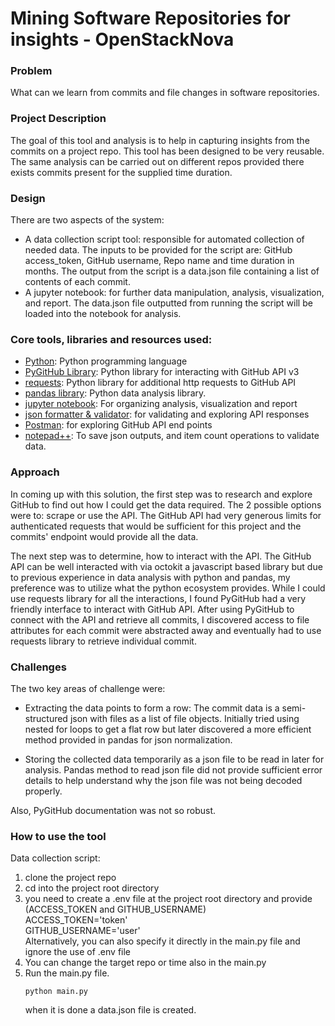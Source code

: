 # Mining Software Repositories for insights - OpenStackNova

### Problem
What can we learn from commits and file changes in software repositories.

### Project Description
The goal of this tool and analysis is to help in capturing insights from the commits on a project repo. 
This tool has been designed to be very reusable. The same analysis can be carried out on different repos
provided there exists commits present for the supplied time duration. 

### Design
There are two aspects of the system: 
* A data collection script tool: responsible for automated collection of needed data. The inputs to be provided for the 
script are: GitHub access_token, GitHub username, Repo name and time duration in months. The output from the script is a
data.json file containing a list of contents of each commit.
* A jupyter notebook: for further data manipulation, analysis, visualization, and report. The data.json file outputted 
from running the script will be loaded into the notebook for analysis.

### Core tools, libraries and resources used:
* [Python](https://www.python.org): Python programming language
* [PyGitHub Library](https://pygithub.readthedocs.io/en/latest/introduction.html): Python library for interacting with GitHub API v3
* [requests](https://docs.python-requests.org/en/latest): Python library for additional http requests to GitHub API
* [pandas library](https://pandas.pydata.org): Python data analysis library.
* [jupyter notebook](https://jupyter.org): For organizing analysis, visualization and report
* [json formatter & validator](https://jsonformatter.curiousconcept.com): for validating and exploring API responses
* [Postman](https://www.postman.com): for exploring GitHub API end points
* [notepad++](https://notepad-plus-plus.org): To save json outputs, and item count operations to validate data.

### Approach
In coming up with this solution, the first step was to research and explore GitHub to find out how I could get the data 
required. The 2 possible options were to: scrape or use the API. The GitHub API had very generous limits for
authenticated requests that would be sufficient for this project and the commits' endpoint would provide all the data.

The next step was to determine, how to interact with the API. The GitHub API can be well interacted with via octokit a
javascript based library but due to previous experience in data analysis with python and pandas, my preference was to 
utilize what the python ecosystem provides. While I could use requests library for all the interactions, I found 
PyGitHub had a very friendly interface to interact with GitHub API. After using PyGitHub to connect with the API and 
retrieve all commits, I discovered access to file attributes for each commit were abstracted away and eventually had to 
use requests library to retrieve individual commit.

### Challenges
The two key areas of challenge were:
* Extracting the data points to form a row: The commit data is a semi-structured json with files as a list of file 
objects. Initially tried using nested for loops to get a flat row but later discovered a more efficient method provided 
in pandas for json normalization.

* Storing the collected data temporarily as a json file to be read in later for analysis. Pandas method to read json
file did not provide sufficient error details to help understand why the json file was not being decoded properly.

Also, PyGitHub documentation was not so robust.

### How to use the tool
Data collection script:
1. clone the project repo
2. cd into the project root directory
3. you need to create a .env file at the project root directory and provide (ACCESS_TOKEN and GITHUB_USERNAME) <br>
   ACCESS_TOKEN='token' <br>
   GITHUB_USERNAME='user' <br>
   Alternatively, you can also specify it directly in the main.py file and ignore the use of .env file
4. You can change the target repo or time also in the main.py
5. Run the main.py file. 
    ```
    python main.py 
    ```
    when it is done a data.json file is created.